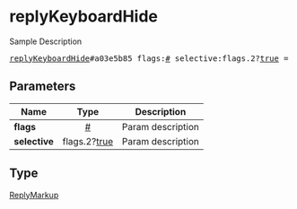 # replyKeyboardHide

Sample Description

<pre>
<a href="../constructor/replyKeyboardHide.md">replyKeyboardHide</a>#a03e5b85 flags:<a href="../type/#.md">#</a> selective:flags.2?<a href="../type/true.md">true</a> = <a href="../type/ReplyMarkup.md">ReplyMarkup</a>;
</pre>
## Parameters

| Name | Type | Description |
|------|:----:|-------------|
| **flags** | <a href="../type/#.md">#</a> | Param description |
| **selective** | flags.2?<a href="../type/true.md">true</a> | Param description |

## Type

<a href="../type/ReplyMarkup.md">ReplyMarkup</a>
